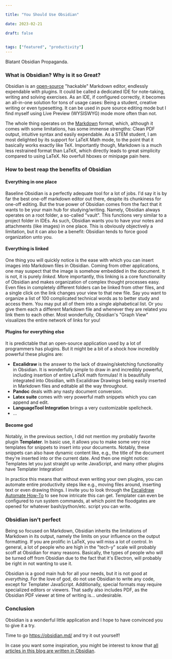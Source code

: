 ```yaml
---

title: "You Should Use Obsidian"

date: 2023-02-21

draft: false

  
tags: ["featured", "productivity"]
---
```

Blatant Obsidian Propaganda.


### What is Obsidian? Why is it so Great?
Obsidian is an [open-source](https://github.com/obsidianmd) "hackable" Markdown editor, endlessly expendable with plugins. It could be called a dedicated IDE for note-taking, writing and solving exercises. As an IDE, if configured correctly, it becomes an all-in-one solution for tons of usage cases: Being a student, creative writing or even typesetting. It can be used in pure source editing mode but I find myself using Live Preview (WYSISWYG) mode more often than not.

The whole thing operates on the [Markdown](https://en.wikipedia.org/wiki/Markdown) format, which, although it comes with some limitations, has some immense strengths: Clean PDF output, intuitive syntax and easily expendable. As a STEM student, I am most delighted by its support for LaTeX Math mode, to the point that it basically works exactly like TeX. Importantly though, Markdown is a much less restrained format than LaTeX, which directly leads to great simplicity compared to using LaTeX. No overfull hboxes or minipage pain here.


### How to best reap the benefits of Obsidian

#### Everything in one place
Baseline Obsidian is a perfectly adequate tool for a lot of jobs. I'd say it is by far the best one-off markdown editor out there, despite its chunkiness for one-off editing. But the true power of Obsidian comes from the fact that it wants to be your main hub for studying/writing. Namely, Obsidian always operates on a root folder, a so-called "vault". This functions very similar to a project folder in IDEs. As such, Obsidian wants you to have your notes and attachments (like images) in one place. This is obviously objectively a limitation, but it can also be a benefit: Obsidian tends to force good organization unto you.

#### Everything is linked
One thing you will quickly notice is the ease with which you can insert images into Markdown files in Obsidian. Coming from other applications, one may suspect that the image is somehow embedded in the document. It is not, it is purely *linked*. More importantly, this linking is a core functionality of Obsidian and makes organization of complex thought processes easy. Even files in completely different folders can be linked from other files, and a single click on the link changes your view to that new file. Say you want to organize a list of 100 complicated technical words as to better study and access them. You may put all of them into a single alphabetical list. Or you give them each a different Markdown file and whenever they are related you link them to each other. Most wonderfully, Obsidian's "Graph View" visualizes the entire network of links for you!

#### Plugins for everything else
It is predictable that an open-source application used by a lot of programmers has plugins. But it might be a bit of a shock how incredibly powerful these plugins are:
- **Excalidraw** is the answer to the lack of drawing/sketching functionality in Obsidian. It is wonderfully simple to draw in and incredibly powerful, including insertion of entire LaTeX math formulas! It is beautifully integrated into Obsidian, with Excalidraw Drawings being easily inserted in Markdown files and editable all the way throughout.
- **Pandoc** deals with any nasty document conversion.
- **Latex suite** comes with very powerful math snippets which you can append and edit.
- **LanguageTool Integration** brings a very customizable spellcheck.
- ...

#### Become god
Notably, in the previous section, I did not mention my probably favorite plugin **Templater**. In basic use, it allows you to make some very nice templates for snippets to insert into your documents. Notably, these snippets can also have dynamic content like, e.g., the title of the document they're inserted into or the current date. And then one might notice: Templates let you just straight up write JavaScript, and many other plugins have Templater Integration!

In practice this means that without even writing your own plugins, you can automate entire productivity steps like e.g., moving files around, inserting text or even drawing things. I invite you to look through the [Excalidraw Automate How-To](https://zsviczian.github.io/obsidian-excalidraw-plugin/) to see how intricate this can get. Templater can even be configured to run system commands, at which point the floodgates are opened for whatever bash/python/etc. script you can write.


### Obsidian isn't perfect 
Being so focused on Markdown, Obsidian inherits the limitations of Markdown in its output, namely the limits on your influence on the output formatting. If you are prolific in LaTeX, you will miss a lot of control. In general, a lot of people who are high in the "tech-y" scale will probably scoff at Obsidian for many reasons. Basically, the types of people who will be turned off from Obsidian due to the fact that it's Electron, will probably be right in not wanting to use it.

Obsidian is a good main hub for all your needs, but it is not good at *everything*. For the love of god, do not use Obsidian to write any code, except for Templater JavaScript. Additionally, special formats may require specialized editors or viewers. That sadly also includes PDF, as the Obsidian PDF viewer at time of writing is... undesirable.

### Conclusion
Obsidian is a wonderful little application and I hope to have convinced you to give it a try.

Time to go https://obsidian.md/ and try it out yourself!


In case you want some inspiration, you might be interest to know that [all articles in this blog are written in Obsidian](https://chluebi.com/posts/howblogobsidianxhugo/).